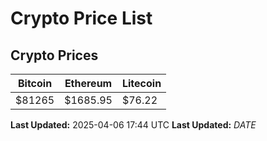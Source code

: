 # Crypto Price List

## Crypto Prices
| Bitcoin | Ethereum | Litecoin |
| ------- | -------- | -------- |
| $81265 | $1685.95 | $76.22 |
**Last Updated:** 2025-04-06 17:44 UTC
**Last Updated:** $DATE$
